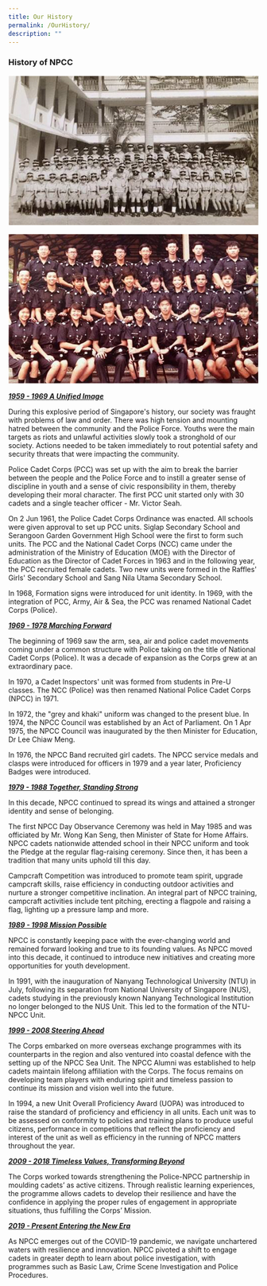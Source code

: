 ```yaml
---
title: Our History
permalink: /OurHistory/
description: ""
---
```

### History of NPCC
![](/images/history-1.jpg)

![](/images/history-2.jpg)

***<u>1959 - 1969 A Unified Image</u>***
        
During this explosive period of Singapore's history, our society was fraught with problems of law and order. There was high tension and mounting hatred between the community and the Police Force. Youths were the main targets as riots and unlawful activities slowly took a stronghold of our society. Actions needed to be taken immediately to rout potential safety and security threats that were impacting the community.

Police Cadet Corps (PCC) was set up with the aim to break the barrier between the people and the Police Force and to instill a greater sense of discipline in youth and a sense of civic responsibility in them, thereby developing their moral character. The first PCC unit started only with 30 cadets and a single teacher officer - Mr. Victor Seah.

On 2 Jun 1961, the Police Cadet Corps Ordinance was enacted. All schools were given approval to set up PCC units. Siglap Secondary School and Serangoon Garden Government High School were the first to form such units. The PCC and the National Cadet Corps (NCC) came under the administration of the Ministry of Education (MOE) with the Director of Education as the Director of Cadet Forces in 1963 and in the following year, the PCC recruited female cadets. Two new units were formed in the Raffles' Girls' Secondary School and Sang Nila Utama Secondary School.

In 1968, Formation signs were introduced for unit identity. In 1969, with the integration of PCC, Army, Air & Sea, the PCC was renamed National Cadet Corps (Police).

***<u>1969 - 1978 Marching Forward</u>***
       
The beginning of 1969 saw the arm, sea, air and police cadet movements coming under a common structure with Police taking on the title of National Cadet Corps (Police). It was a decade of expansion as the Corps grew at an extraordinary pace.

In 1970, a Cadet Inspectors' unit was formed from students in Pre-U classes. The NCC (Police) was then renamed National Police Cadet Corps (NPCC) in 1971.

In 1972, the "grey and khaki" uniform was changed to the present blue. In 1974, the NPCC Council was established by an Act of Parliament. On 1 Apr 1975, the NPCC Council was inaugurated by the then Minister for Education, Dr Lee Chiaw Meng.

In 1976, the NPCC Band recruited girl cadets. The NPCC service medals and clasps were introduced for officers in 1979 and a year later, Proficiency Badges were introduced.

***<u>1979 - 1988 Together, Standing Strong</u>***

In this decade, NPCC continued to spread its wings and attained a stronger identity and sense of belonging.

The first NPCC Day Observance Ceremony was held in May 1985 and was officiated by Mr. Wong Kan Seng, then Minister of State for Home Affairs. NPCC cadets nationwide attended school in their NPCC uniform and took the Pledge at the regular flag-raising ceremony. Since then, it has been a tradition that many units uphold till this day.

Campcraft Competition was introduced to promote team spirit, upgrade campcraft skills, raise efficiency in conducting outdoor activities and nurture a stronger competitive inclination. An integral part of NPCC training, campcraft activities include tent pitching, erecting a flagpole and raising a flag, lighting up a pressure lamp and more.

***<u>1989 - 1998 Mission Possible</u>***

NPCC is constantly keeping pace with the ever-changing world and remained forward looking and true to its founding values. As NPCC moved into this decade, it continued to introduce new initiatives and creating more opportunities for youth development.

In 1991, with the inauguration of Nanyang Technological University (NTU) in July, following its separation from National University of Singapore (NUS), cadets studying in the previously known Nanyang Technological Institution no longer belonged to the NUS Unit. This led to the formation of the NTU-NPCC Unit.

***<u>1999 - 2008 Steering Ahead</u>***

The Corps embarked on more overseas exchange programmes with its counterparts in the region and also ventured into coastal defence with the setting up of the NPCC Sea Unit. The NPCC Alumni was established to help cadets maintain lifelong affiliation with the Corps. The focus remains on developing team players with enduring spirit and timeless passion to continue its mission and vision well into the future.

In 1994, a new Unit Overall Proficiency Award (UOPA) was introduced to raise the standard of proficiency and efficiency in all units. Each unit was to be assessed on conformity to policies and training plans to produce useful citizens, performance in competitions that reflect the proficiency and interest of the unit as well as efficiency in the running of NPCC matters throughout the year.

***<u>2009 - 2018 Timeless Values, Transforming Beyond</u>***

The Corps worked towards strengthening the Police-NPCC partnership in moulding cadets’ as active citizens. Through realistic learning experiences, the programme allows cadets to develop their resilience and have the confidence in applying the proper rules of engagement in appropriate situations, thus fulfilling the Corps’ Mission.

***<u>2019 - Present Entering the New Era</u>***        

As NPCC emerges out of the COVID-19 pandemic, we navigate unchartered waters with resilience and innovation. NPCC pivoted a shift to engage cadets in greater depth to learn about police investigation, with programmes such as Basic Law, Crime Scene Investigation and Police Procedures.